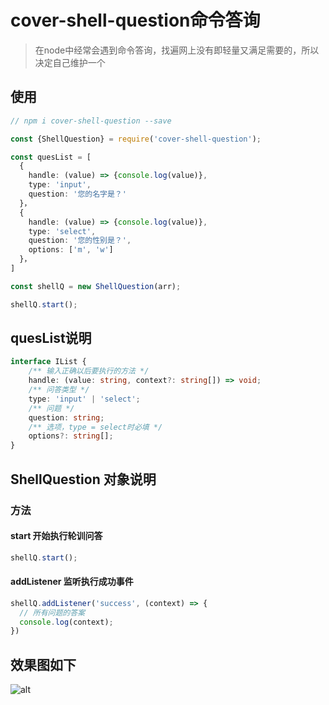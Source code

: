 # cover-shell-question命令答询

> 在node中经常会遇到命令答询，找遍网上没有即轻量又满足需要的，所以决定自己维护一个

## 使用

```typescript
// npm i cover-shell-question --save

const {ShellQuestion} = require('cover-shell-question');

const quesList = [
  {
    handle: (value) => {console.log(value)},
    type: 'input',
    question: '您的名字是？'
  }，
  {
    handle: (value) => {console.log(value)},
    type: 'select',
    question: '您的性别是？',
    options: ['m', 'w']
  }，
]

const shellQ = new ShellQuestion(arr);

shellQ.start();
```

## quesList说明

```typescript
interface IList {
	/** 输入正确以后要执行的方法 */
	handle: (value: string, context?: string[]) => void;
	/** 问答类型 */
	type: 'input' | 'select';
	/** 问题 */
	question: string;
	/** 选项，type = select时必填 */
	options?: string[];
}
```

## ShellQuestion 对象说明

### 方法

#### start  开始执行轮训问答

```typescript
shellQ.start();
```

#### addListener   监听执行成功事件

```typescript
shellQ.addListener('success', (context) => {
  // 所有问题的答案
  console.log(context);
})
```

## 效果图如下

![alt](https://xiooshow.com:8888/public/image/07ab6900-8eaa-11ea-8c1a-a7a76dddb23e.png)



